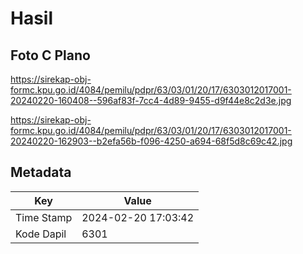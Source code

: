 # Hasil

## Foto C Plano

https://sirekap-obj-formc.kpu.go.id/4084/pemilu/pdpr/63/03/01/20/17/6303012017001-20240220-160408--596af83f-7cc4-4d89-9455-d9f44e8c2d3e.jpg

https://sirekap-obj-formc.kpu.go.id/4084/pemilu/pdpr/63/03/01/20/17/6303012017001-20240220-162903--b2efa56b-f096-4250-a694-68f5d8c69c42.jpg


## Metadata

| Key        | Value               |
| ---------- | ------------------- |
| Time Stamp | 2024-02-20 17:03:42 |
| Kode Dapil | 6301                |



